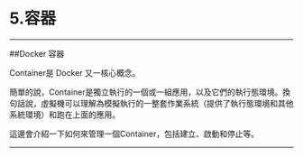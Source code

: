 # 5.容器
---
##Docker 容器

Container是 Docker 又一核心概念。

簡單的說，Container是獨立執行的一個或一組應用，以及它們的執行態環境。換句話說，虛擬機可以理解為模擬執行的一整套作業系統（提供了執行態環境和其他系統環境）和跑在上面的應用。

這邊會介紹一下如何來管理一個Container，包括建立、啟動和停止等。

---